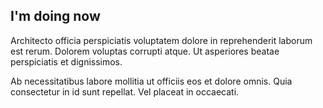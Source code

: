 
<div class="aboutme__content">

## I'm doing now

Architecto officia perspiciatis voluptatem dolore in reprehenderit laborum est rerum. Dolorem voluptas corrupti atque. Ut asperiores beatae perspiciatis et dignissimos.

Ab necessitatibus labore mollitia ut officiis eos et dolore omnis. Quia consectetur in id sunt repellat. Vel placeat in occaecati.

</div>